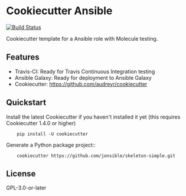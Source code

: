 # Cookiecutter Ansible

[![Build Status](https://travis-ci.com/jonsible/skeleton-simple.svg?branch=master)](https://travis-ci.com/jonsible/skeleton-simple)

Cookiecutter template for a Ansible role with Molecule testing.

## Features

* Travis-CI: Ready for Travis Continuous Integration testing
* Ansible Galaxy: Ready for deployment to Ansible Galaxy
* Cookiecutter: https://github.com/audreyr/cookiecutter

## Quickstart

Install the latest Cookiecutter if you haven't installed it yet (this requires
Cookiecutter 1.4.0 or higher)
```
    pip install -U cookiecutter
```
Generate a Python package project::
```
    cookiecutter https://github.com/jonsible/skeleton-simple.git
```

## License

GPL-3.0-or-later